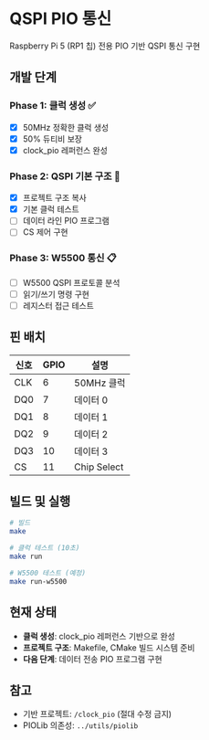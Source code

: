 # QSPI PIO 통신

Raspberry Pi 5 (RP1 칩) 전용 PIO 기반 QSPI 통신 구현

## 개발 단계

### Phase 1: 클럭 생성 ✅
- [x] 50MHz 정확한 클럭 생성
- [x] 50% 듀티비 보장
- [x] clock_pio 레퍼런스 완성

### Phase 2: QSPI 기본 구조 🚧
- [x] 프로젝트 구조 복사
- [x] 기본 클럭 테스트
- [ ] 데이터 라인 PIO 프로그램
- [ ] CS 제어 구현

### Phase 3: W5500 통신 📋
- [ ] W5500 QSPI 프로토콜 분석
- [ ] 읽기/쓰기 명령 구현
- [ ] 레지스터 접근 테스트

## 핀 배치

| 신호 | GPIO | 설명 |
|------|------|------|
| CLK  | 6    | 50MHz 클럭 |
| DQ0  | 7    | 데이터 0 |
| DQ1  | 8    | 데이터 1 |  
| DQ2  | 9    | 데이터 2 |
| DQ3  | 10   | 데이터 3 |
| CS   | 11   | Chip Select |

## 빌드 및 실행

```bash
# 빌드
make

# 클럭 테스트 (10초)
make run

# W5500 테스트 (예정)
make run-w5500
```

## 현재 상태

- **클럭 생성**: clock_pio 레퍼런스 기반으로 완성
- **프로젝트 구조**: Makefile, CMake 빌드 시스템 준비
- **다음 단계**: 데이터 전송 PIO 프로그램 구현

## 참고

- 기반 프로젝트: `/clock_pio` (절대 수정 금지)
- PIOLib 의존성: `../utils/piolib`
